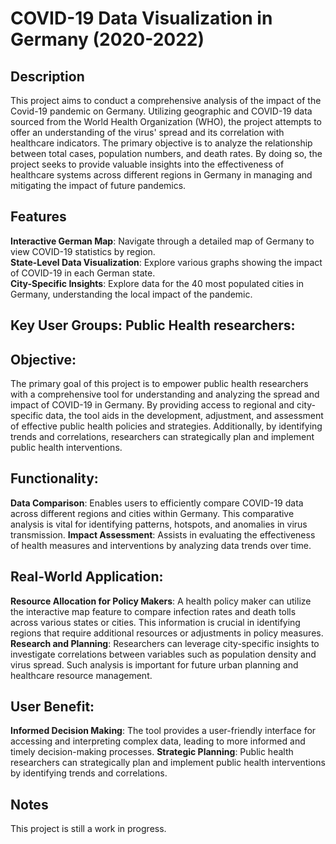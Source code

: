 # COVID-19 Data Visualization in Germany (2020-2022)

## Description
This project aims to conduct a comprehensive analysis of the impact of the Covid-19 pandemic on Germany. Utilizing geographic and COVID-19 data sourced from the World Health Organization (WHO), the project attempts to offer an understanding of the virus' spread and its correlation with healthcare indicators. The primary objective is to analyze the relationship between total cases, population numbers, and death rates. By doing so, the project seeks to provide valuable insights into the effectiveness of healthcare systems across different regions in Germany in managing and mitigating the impact of future pandemics.

## Features
**Interactive German Map**: Navigate through a detailed map of Germany to view COVID-19 statistics by region.  
**State-Level Data Visualization**: Explore various graphs showing the impact of COVID-19 in each German state.  
**City-Specific Insights**: Explore data for the 40 most populated cities in Germany, understanding the local impact of the pandemic.  

## Key User Groups: Public Health researchers:

## Objective:
The primary goal of this project is to empower public health researchers with a comprehensive tool for understanding and analyzing the spread and impact of COVID-19 in Germany. By providing access to regional and city-specific data, the tool aids in the development, adjustment, and assessment of effective public health policies and strategies. Additionally, by identifying trends and correlations, researchers can strategically plan and implement public health interventions.

## Functionality:
**Data Comparison**: Enables users to efficiently compare COVID-19 data across different regions and cities within Germany. This comparative analysis is vital for identifying patterns, hotspots, and anomalies in virus transmission.
**Impact Assessment**: Assists in evaluating the effectiveness of health measures and interventions by analyzing data trends over time.

## Real-World Application:
**Resource Allocation for Policy Makers**: A health policy maker can utilize the interactive map feature to compare infection rates and death tolls across various states or cities. This information is crucial in identifying regions that require additional resources or adjustments in policy measures. 
**Research and Planning**: Researchers can leverage city-specific insights to investigate correlations between variables such as population density and virus spread. Such analysis is important for future urban planning and healthcare resource management. 

## User Benefit:
**Informed Decision Making**: The tool provides a user-friendly interface for accessing and interpreting complex data, leading to more informed and timely decision-making processes. 
**Strategic Planning**: Public health researchers can strategically plan and implement public health interventions by identifying trends and correlations. 


## Notes
This project is still a work in progress. 
